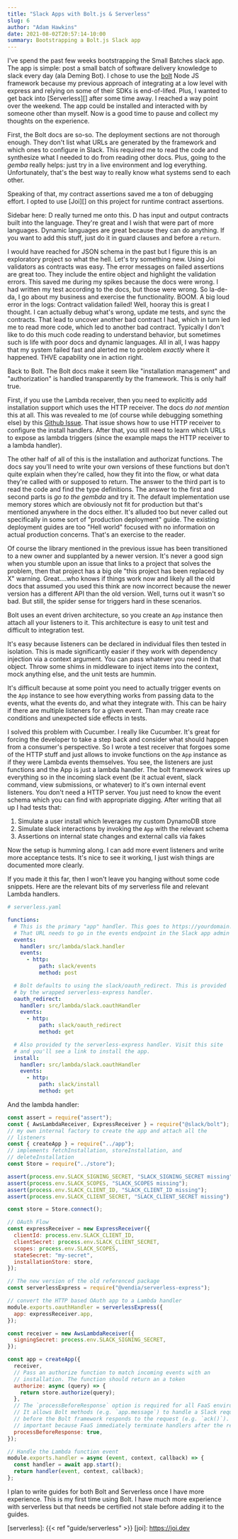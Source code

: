 ```yaml
---
title: "Slack Apps with Bolt.js & Serverless"
slug: 6
author: "Adam Hawkins"
date: 2021-08-02T20:57:14-10:00
summary: Bootstrapping a Bolt.js Slack app
---
```


I've spend the past few weeks bootstrapping the Small Batches slack
app. The app is simple: post a small batch of software delivery
knowledge to slack every day (ala Deming Bot). I chose to use the
[bolt][] Node JS framework because my previous approach of integrating
at a low level with express and relying on some of their SDKs is
end-of-lifed. Plus, I wanted to get back into [Serverless][] after
some time away. I reached a way point over the weekend. The app could
be installed and interacted with by someone other than myself. Now is
a good time to pause and collect my thoughts on the experience.

First, the Bolt docs are so-so. The deployment sections are not
thorough enough. They don't list what URLs are generated by the
framework and which ones to configure in Slack. This required me to
read the code and synthesize what I needed to do from reading other
docs. Plus, going to the _gemba_ really helps: just try in a live
environment and log everything. Unfortunately, that's the best way to
really know what systems send to each other.

Speaking of that, my contract assertions saved me a ton of debugging
effort. I opted to use [Joi][] on this project for runtime contract
assertions.

Sidebar here: D really turned me onto this. D has input
and output contracts built into the language. They're great and I wish
that were part of more languages. Dynamic languages are great because
they can do anything. If you want to add this stuff, just do it in
guard clauses and before a `return`.

I would have reached for JSON schema in the past but I figure this is
an exploratory project so what the hell. Let's try something new.
Using Joi validators as contracts was easy. The error messages on
failed assertions are great too. They include the entire object and
highlight the validation errors. This saved me during my spikes
because the docs were wrong. I had written my test according to the
docs, but those were wrong. So la-de-da, I go about my business and
exercise the functionality. BOOM. A big loud error in the logs:
Contract validation failed! Well, hooray this is great I thought. I
can actually debug what's wrong, update me tests, and sync the
contracts. That lead to uncover another bad contract I had, which in
turn led me to read more code, which led to another bad contract.
Typically I don't like to do this much code reading to understand
behavior, but sometimes such is life with poor docs and dynamic
languages. All in all, I was happy that my system failed fast and
alerted me to problem _exactly_ where it happened. THVE capability one
in action right.

Back to Bolt. The Bolt docs make it seem like "installation
management" and "authorization" is handled transparently by the
framework. This is only half true.

First, if you use the Lambda receiver, then you need to explicitly add
installation support which uses the HTTP receiver. The docs _do not
mention_ this at all. This was revealed to me (of course while
debugging something else) by this [Github
Issue](https://github.com/slackapi/bolt-js/issues/361). That issue
shows how to use HTTP receiver to configure the install handlers.
After that, you still need to learn which URLs to expose as lambda
triggers (since the example maps the HTTP receiver to a lambda
handler).

The other half of all of this is the installation and
authorizat functions. The docs say you'll need to write your own
versions of these functions but don't quite explain when they're
called, how they fit into the flow, or what data they're called with
or supposed to return. The answer to the third part is to read the
code and find the type definitions. The answer to the first and second
parts is _go to the gembda_ and try it. The default implementation use
memory stores which are obviously not fit for production but that's
mentioned anywhere in the docs either. It's alluded too but never
called out specifically in some sort of "production deployment" guide.
The existing deployment guides are too "Hell world" focused with no
information on actual production concerns. That's an exercise to the
reader.

Of course the library mentioned in the previous issue has been
transitioned to a new owner and supplanted by a newer version. It's
never a good sign when you stumble upon an issue that links to a
project that solves the problem, then that project has a big ole "this
project has been replaced by X" warning. Great....who knows if things
work now and likely all the old docs that assumed you used this think
are now incorrect because the newer version has a different API than
the old version. Well, turns out it wasn't so bad. But still, the
spider sense for triggers hard in these scenarios.

Bolt uses an event driven architecture, so you create an `App`
instance then attach all your listeners to it. This architecture is
easy to unit test and difficult to integration test.

It's easy because listeners can be declared in individual files then
tested in isolation. This is made significantly easier if they work
with dependency injection via a context argument. You can pass
whatever you need in that object. Throw some shims in middleware to
inject items into the context, mock anything else, and the unit tests
are hummin.

It's difficult because at some point you need to actually trigger
events on the `App` instance to see how everything works from passing
data to the events, what the events do, and what they integrate with.
This can be hairy if there are multiple listeners for a given event.
Than may create race conditions and unexpected side effects in tests.

I solved this problem with Cucumber. I really like Cucumber. It's
great for forcing the developer to take a step back and consider what
should happen from a consumer's perspective. So I wrote a test
receiver that forgoes some of the HTTP stuff and just allows to invoke
functions on the `App` instance as if they were Lambda events
themselves. You see, the listeners are just functions and the App is
just a lambda handler. The bolt framework wires up everything so in
the incoming slack event (be it actual event, slack command, view
submissions, or whatever) to it's own internal event listeners. You
don't need a HTTP server. You just need to know the event schema which
you can find with appropriate digging. After writing that all up I had
tests that:

1. Simulate a user install which leverages my custom DynamoDB store
2. Simulate slack interactions by invoking the `App` with the relevant
   schema
3. Assertions on internal state changes and external calls via fakes

Now the setup is humming along. I can add more event listeners and
write more acceptance tests. It's nice to see it working, I just wish
things are documented more clearly.

If you made it this far, then I won't leave you hanging without some
code snippets. Here are the relevant bits of my serverless file and
relevant Lambda handlers.

```yaml
# serverless.yaml

functions:
  # This is the primary "app" handler. This goes to https://yourdomain.com/slack/events.
  # That URL needs to go in the events endpoint in the Slack app admin
  events:
    handler: src/lambda/slack.handler
    events:
      - http:
          path: slack/events
          method: post

  # Bolt defaults to using the slack/oauth_redirect. This is provided
  # by the wrapped serverless-express handler.
  oauth_redirect:
    handler: src/lambda/slack.oauthHandler
    events:
      - http:
          path: slack/oauth_redirect
          method: get

  # Also provided ty the serverless-express handler. Visit this site
  # and you'll see a link to install the app.
  install:
    handler: src/lambda/slack.oauthHandler
    events:
      - http:
          path: slack/install
          method: get
```

And the lambda handler:

```javascript
const assert = require("assert");
const { AwsLambdaReceiver, ExpressReceiver } = require("@slack/bolt");
// my own internal factory to create the app and attach all the
// listeners
const { createApp } = require("../app");
// implements fetchInstallation, storeInstallation, and
// deleteInstallation
const Store = require("../store");

assert(process.env.SLACK_SIGNING_SECRET, "SLACK_SIGNING_SECRET missing");
assert(process.env.SLACK_SCOPES, "SLACK_SCOPES missing");
assert(process.env.SLACK_CLIENT_ID, "SLACK_CLIENT_ID missing");
assert(process.env.SLACK_CLIENT_SECRET, "SLACK_CLIENT_SECRET missing");

const store = Store.connect();

// OAuth Flow
const expressReceiver = new ExpressReceiver({
  clientId: process.env.SLACK_CLIENT_ID,
  clientSecret: process.env.SLACK_CLIENT_SECRET,
  scopes: process.env.SLACK_SCOPES,
  stateSecret: "my-secret",
  installationStore: store,
});

// The new version of the old referenced package
const serverlessExpress = require("@vendia/serverless-express");

// convert the HTTP based OAuth app to a Lambda handler
module.exports.oauthHandler = serverlessExpress({
  app: expressReceiver.app,
});

const receiver = new AwsLambdaReceiver({
  signingSecret: process.env.SLACK_SIGNING_SECRET,
});

const app = createApp({
  receiver,
  // Pass an authorize function to match incoming events with an
  // installation. The function should return an a token
  authorize: async (query) => {
    return store.authorize(query);
  },
  // The `processBeforeResponse` option is required for all FaaS environments.
  // It allows Bolt methods (e.g. `app.message`) to handle a Slack request
  // before the Bolt framework responds to the request (e.g. `ack()`). This is
  // important because FaaS immediately terminate handlers after the response.
  processBeforeResponse: true,
});

// Handle the Lambda function event
module.exports.handler = async (event, context, callback) => {
  const handler = await app.start();
  return handler(event, context, callback);
};
```

I plan to write guides for both Bolt and Serverless once I have more
experience. This is my first time using Bolt. I have much more
experience with serverless but that needs be certified not stale
before adding it to the guides.

[bolt]: https://slack.dev/bolt-js/tutorial/getting-started

[serverless]: {{< ref "guide/serverless" >}}
[joi]: https://joi.dev
